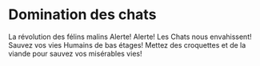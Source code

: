 # Domination des chats
La révolution des félins malins 
Alerte! Alerte! Les Chats nous envahissent!
Sauvez vos vies Humains de bas étages!
Mettez des croquettes et de la viande pour sauvez vos misérables vies!
